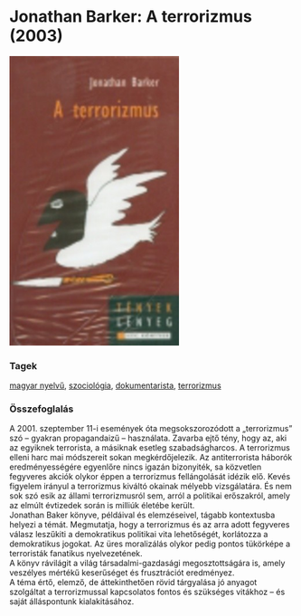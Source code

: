 # <a name="id_885">Jonathan Barker: A terrorizmus (2003)</a>
<img src="https://github.com/BercziSandor/calibre_lib/raw/main/libs/main/Jonathan%20Barker/A%20terrorizmus%20%28885%29/cover.jpg" alt="cover" width="300"/>

### Tagek
[magyar nyelvű](https://github.com/berczisandor/calibre_lib/blob/main/libs/main/_tags/magyar%20nyelv%c5%b1.md), [szociológia](https://github.com/berczisandor/calibre_lib/blob/main/libs/main/_tags/szociol%c3%b3gia.md), [dokumentarista](https://github.com/berczisandor/calibre_lib/blob/main/libs/main/_tags/dokumentarista.md), [terrorizmus](https://github.com/berczisandor/calibre_lib/blob/main/libs/main/_tags/terrorizmus.md)

### Összefoglalás
<div>
<p>A ​2001. szeptember 11-i események óta megsokszorozódott a „terrorizmus” szó – gyakran propagandaizű – használata. Zavarba ejtő tény, hogy az, aki az egyiknek terrorista, a másiknak esetleg szabadságharcos. A terrorizmus elleni harc mai módszereit sokan megkérdőjelezik. Az antiterrorista háborók eredményességére egyenlőre nincs igazán bizonyiték, sa közvetlen fegyveres akciók olykor éppen a terrorizmus fellángolását idézik elő. Kevés figyelem irányul a terrorizmus kiváltó okainak mélyebb vizsgálatára. És nem sok szó esik az állami terrorizmusról sem, arról a politikai erőszakról, amely az elmúlt évtizedek során is milliúk életébe került.<br>Jonathan Baker könyve, példáival és elemzéseivel, tágabb kontextusba helyezi a témát. Megmutatja, hogy a terrorizmus és az arra adott fegyveres válasz leszűkiti a demokratikus politikai vita lehetőségét, korlátozza a demokratikus jogokat. Az üres moralizálás olykor pedig pontos tükörképe a terroristák fanatikus nyelvezetének.<br>A könyv rávilágit a világ társadalmi-gazdasági megosztottságára is, amely veszélyes mértékű keserűséget és frusztrációt eredményez.<br>A téma értő, elemző, de áttekinthetően rövid tárgyalása jó anyagot szolgáltat a terrorizmussal kapcsolatos fontos és szükséges vitákhoz – és saját álláspontunk kialakitásához.</p></div>


